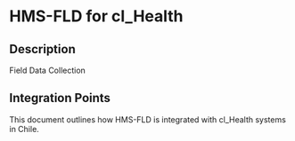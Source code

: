 # HMS-FLD for cl_Health

## Description

Field Data Collection

## Integration Points

This document outlines how HMS-FLD is integrated with cl_Health systems in Chile.
